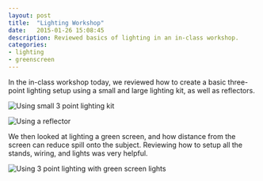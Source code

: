 ```yaml
---
layout: post
title:  "Lighting Workshop"
date:   2015-01-26 15:08:45
description: Reviewed basics of lighting in an in-class workshop.
categories:
- lighting
- greenscreen
---
```


In the in-class workshop today, we reviewed how to create a basic three-point lighting setup using a small and large lighting kit, as well as reflectors.

![Using small 3 point lighting kit](/iat344-film-blog/assets/img/3-point-small.jpg)

![Using a reflector]({{site.baseurl}}/assets/img/reflector.jpg)

We then looked at lighting a green screen, and how distance from the screen can reduce spill onto the subject. Reviewing how to setup all the stands, wiring, and lights was very helpful.

![Using 3 point lighting with green screen lights]({{site.baseurl}}/assets/img/green-screen-3-point.jpg)


<!-- [Jekyll][jekyll] is a static site generator, an open-source tool for creating simple yet powerful websites of all shapes and sizes. Here is a little quote from the official website:

> It takes a template directory containing raw text files in various formats, runs it through [Markdown][markdown] (or [Textile][textile]) and Liquid converters, and spits out a complete, ready-to-publish static website suitable for serving with your favorite web server. Jekyll also happens to be the engine behind [GitHub Pages][github-pages], which means you can use Jekyll to host your project’s page, blog, or website from GitHub’s servers for free.
> - jekyllrb.com

Check out the [Jekyll docs][jekyll] for more info on how to get the most out of Jekyll. File all bugs/feature requests at [Jekyll's GitHub repo][jekyll-gh].
 -->
[jekyll-gh]: https://github.com/mojombo/jekyll
[jekyll]:    http://jekyllrb.com
[markdown]: http://daringfireball.net/projects/markdown/
[textile]: http://redcloth.org/textile
[github-pages]: http://pages.github.com/
